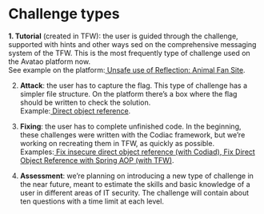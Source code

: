 # Challenge types

**1. Tutorial** \(created in TFW\): the user is guided through the challenge, supported with hints and other ways sed on the comprehensive messaging system of the TFW. This is the most frequently type of challenge used on the Avatao platform now.   
See example on the platform:[ Unsafe use of Reflection: Animal Fan Site](https://platform.avatao.com/challenges/aabad73c-6eb0-4bd2-b7aa-ac351ad0ab96).  


2. **Attack**: the user has to capture the flag. This type of challenge has a simpler file structure. On the platform there’s a box where the flag should be written to check the solution.   
Example:[ Direct object reference](https://platform.avatao.com/challenges/c51b9e30-773d-4987-87a9-48483e9fd3df).  


3. **Fixing**: the user has to complete unfinished code. In the beginning, these challenges were written with the Codiac framework, but we’re working on recreating  them in TFW, as quickly as possible.   
Examples:[ Fix insecure direct object reference \(with Codiad\)](https://platform.avatao.com/challenges/7184be09-e318-4baf-b29a-432974ea9a6b),[ Fix Direct Object Reference with Spring AOP \(with TFW\)](https://platform.avatao.com/challenges/157fcb51-496e-47b1-9908-335b7a16c606).

4. **Assessment**: we’re planning on introducing a new type of challenge in the near future, meant to estimate the skills and basic knowledge of a user in different areas of IT security. The challenge will contain about ten questions with a time limit at each level.

